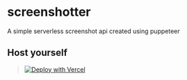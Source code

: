 # screenshotter

A simple serverless screenshot api created using puppeteer

## Host yourself

> [![Deploy with Vercel](https://vercel.com/button)](https://vercel.com/new/clone?repository-url=https%3A%2F%2Fgithub.com%2FMushrrom%2Fscreenshotter&demo-title=Screenshotter&demo-description=A%20simple%20API%20to%20take%20screenshots%20of%20websites%20with%20puppeteer&demo-url=https%3A%2F%2Fscreenshotter.blahaj.zip)
